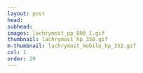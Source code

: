 ```yaml
---
layout: post
head: 
subhead: 
images: lachrymost_pp_800_1.gif
thumbnail: lachrymost_hp_350.gif
m-thumbnail: lachrymost_mobile_hp_332.gif
col: 1
order: 29
---
```

